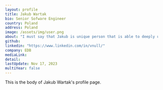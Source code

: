 ```yaml
---
layout: profile
title: Jakub Wartak
bio: Senior Sofware Engineer
country: Poland
address: Poland
image: /assets/img/user.png
about: "I must say that Jakub is unique person that is able to deeply understood complexity of any IT system starting from disk SCSI operation and ending at application DB query. His knowledge in unix, virtualization, storage, security and databases area, connected with speed he is able to become an expert in new technology are extremely valuable. Great troubleshooter with rare intuition to finding bugs/holes and fixes (rumor says that some vendors stopped accepting cases opened by him"
github:
linkedin: "https://www.linkedin.com/in/vnull/"
company: EDB
mediaLink:
detail:
lastUpdate: Nov 17, 2023
multiYear: false
---
```


This is the body of Jakub Wartak's profile page.
